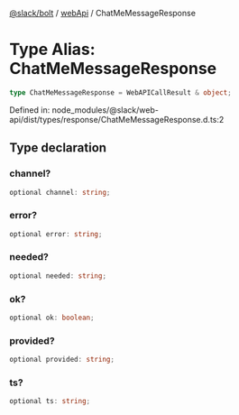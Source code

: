 [@slack/bolt](../../../../index.md) / [webApi](../index.md) / ChatMeMessageResponse

# Type Alias: ChatMeMessageResponse

```ts
type ChatMeMessageResponse = WebAPICallResult & object;
```

Defined in: node\_modules/@slack/web-api/dist/types/response/ChatMeMessageResponse.d.ts:2

## Type declaration

### channel?

```ts
optional channel: string;
```

### error?

```ts
optional error: string;
```

### needed?

```ts
optional needed: string;
```

### ok?

```ts
optional ok: boolean;
```

### provided?

```ts
optional provided: string;
```

### ts?

```ts
optional ts: string;
```
